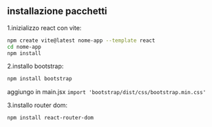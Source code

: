 ## installazione pacchetti

1.inizializzo react con vite:
```sh
npm create vite@latest nome-app --template react
cd nome-app
npm install 

```

2.installo bootstrap:
```sh
npm install bootstrap
```
aggiungo in main.jsx
`import 'bootstrap/dist/css/bootstrap.min.css'`

3.installo router dom:
```sh
npm install react-router-dom
```